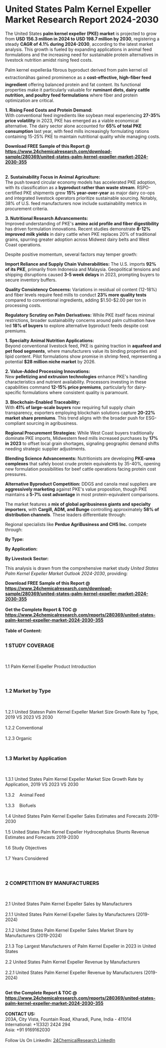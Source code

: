 <h1>United States Palm Kernel Expeller  Market Research Report 2024-2030</h1><p>The United States <strong>palm kernel expeller (PKE) market</strong> is projected to grow from <strong>USD 156.3 million in 2024 to USD 198.7 million by 2030</strong>, registering a steady <strong>CAGR of 4.1% during 2024-2030</strong>, according to the latest market analysis. This growth is fueled by expanding applications in animal feed formulations and the increasing need for sustainable protein alternatives in livestock nutrition amidst rising feed costs.</p><p>Palm kernel expellerâa fibrous byproduct derived from palm kernel oil extractionâhas gained prominence as a <strong>cost-effective, high-fiber feed ingredient</strong> offering balanced protein and fat content. Its functional properties make it particularly valuable for <strong>ruminant diets, dairy cattle nutrition, and poultry feed formulations</strong> where fiber and protein optimization are critical.</p><p><strong>1. Rising Feed Costs and Protein Demand:</strong><br>
With conventional feed ingredients like soybean meal experiencing <strong>27-35% price volatility</strong> in 2023, PKE has emerged as a viable economical alternative. The dairy sector alone accounted for <strong>65% of total PKE consumption</strong> last year, with feed mills increasingly formulating rations containing 15-25% PKE to maintain nutritional quality while managing costs.</p><div><b>Download FREE Sample of this Report @ 
            <a href="https://www.24chemicalresearch.com/download-sample/280369/united-states-palm-kernel-expeller-market-2024-2030-355">
            https://www.24chemicalresearch.com/download-sample/280369/united-states-palm-kernel-expeller-market-2024-2030-355</a></b></div><br><p><strong>2. Sustainability Focus in Animal Agriculture:</strong><br>
The push toward circular economy models has accelerated PKE adoption, with its classification as a <strong>byproduct rather than waste stream</strong>. RSPO-certified PKE shipments grew <strong>15% year-over-year</strong> as major dairy co-ops and integrated livestock operators prioritize sustainable sourcing. Notably, 38% of U.S. feed manufacturers now include sustainability metrics in procurement criteria.</p><p><strong>3. Nutritional Research Advancements:</strong><br>
Improved understanding of PKE's <strong>amino acid profile and fiber digestibility</strong> has driven formulation innovations. Recent studies demonstrate <strong>8-12% improved milk yields</strong> in dairy cattle when PKE replaces 20% of traditional grains, spurring greater adoption across Midwest dairy belts and West Coast operations.</p><p>Despite positive momentum, several factors may temper growth:</p><p><strong>Import Reliance and Supply Chain Vulnerabilities:</strong> The U.S. imports <strong>92% of its PKE</strong>, primarily from Indonesia and Malaysia. Geopolitical tensions and shipping disruptions caused <strong>3-5 week delays</strong> in 2023, prompting buyers to secure inventory buffers.</p><p><strong>Quality Consistency Concerns:</strong> Variations in residual oil content (12-18%) and fiber levels require feed mills to conduct <strong>23% more quality tests</strong> compared to conventional ingredients, adding $1.50-$2.00 per ton in processing costs.</p><p><strong>Regulatory Scrutiny on Palm Derivatives:</strong> While PKE itself faces minimal restrictions, broader sustainability concerns around palm cultivation have led <strong>18% of buyers</strong> to explore alternative byproduct feeds despite cost premiums.</p><p><strong>1. Specialty Animal Nutrition Applications:</strong><br>
Beyond conventional livestock feed, PKE is gaining traction in <strong>aquafeed and pet food segments</strong>, where manufacturers value its binding properties and lipid content. Pilot formulations show promise in shrimp feed, representing a potential <strong>$28 million niche market</strong> by 2026.</p><p><strong>2. Value-Added Processing Innovations:</strong><br>
New <strong>pelletizing and extrusion technologies</strong> enhance PKE's handling characteristics and nutrient availability. Processors investing in these capabilities command <strong>12-15% price premiums</strong>, particularly for dairy-specific formulations where consistent quality is paramount.</p><p><strong>3. Blockchain-Enabled Traceability:</strong><br>
With <strong>41% of large-scale buyers</strong> now requiring full supply chain transparency, exporters employing blockchain solutions capture <strong>20-22% market share premiums</strong>. This trend aligns with the broader push for ESG-compliant sourcing in agribusiness.</p><p><strong>Regional Procurement Strategies:</strong> While West Coast buyers traditionally dominate PKE imports, Midwestern feed mills increased purchases by <strong>17% in 2023</strong> to offset local grain shortages, signaling geographic demand shifts needing strategic supplier adjustments.</p><p><strong>Blending Science Advancements:</strong> Nutritionists are developing <strong>PKE-urea complexes</strong> that safely boost crude protein equivalents by 35-40%, opening new formulation possibilities for beef cattle operations facing protein cost pressures.</p><p><strong>Alternative Byproduct Competition:</strong> DDGS and canola meal suppliers are <strong>aggressively marketing</strong> against PKE's value proposition, though PKE maintains a <strong>5-7% cost advantage</strong> in most protein-equivalent comparisons.</p><p>The market features a <strong>mix of global agribusiness giants and specialty importers</strong>, with <strong>Cargill, ADM, and Bunge</strong> controlling approximately <strong>58% of distribution channels</strong>. These leaders differentiate through:</p><p>Regional specialists like <strong>Perdue AgriBusiness and CHS Inc.</strong> compete through:</p><p><strong>By Type:</strong></p><p><strong>By Application:</strong></p><p><strong>By Livestock Sector:</strong></p><p>This analysis is drawn from the comprehensive market study <em>United States Palm Kernel Expeller Market Outlook 2024-2030</em>, providing:</p><div><b>Download FREE Sample of this Report @ 
            <a href="https://www.24chemicalresearch.com/download-sample/280369/united-states-palm-kernel-expeller-market-2024-2030-355">
            https://www.24chemicalresearch.com/download-sample/280369/united-states-palm-kernel-expeller-market-2024-2030-355</a></b></div><br><div><b>Get the Complete Report & TOC @ 
            <a href="https://www.24chemicalresearch.com/reports/280369/united-states-palm-kernel-expeller-market-2024-2030-355">
            https://www.24chemicalresearch.com/reports/280369/united-states-palm-kernel-expeller-market-2024-2030-355</a></b></div><br>
            <b>Table of Content:</b><p><h2><span style="font-size:16px"><strong>1 STUDY COVERAGE</strong></span></h2><br />
<p>1.1 Palm Kernel Expeller  Product Introduction</p><br />
<h2><span style="font-size:16px"><strong>1.2 Market by Type</strong></span></h2><br />
<p>1.2.1 United Statesn Palm Kernel Expeller  Market Size Growth Rate by Type, 2019 VS 2023 VS 2030<br /><br />
1.2.2 Conventional&nbsp;&nbsp; &nbsp;<br /><br />
1.2.3 Organic<br /><br />
<h2><span style="font-size:16px"><strong>1.3 Market by Application</strong></span></h2><br />
<p>1.3.1 United States Palm Kernel Expeller  Market Size Growth Rate by Application, 2019 VS 2023 VS 2030<br /><br />
1.3.2&nbsp;&nbsp; &nbsp;Animal Feed<br /><br />
1.3.3&nbsp;&nbsp; &nbsp;Biofuels<br /><br />
1.4 United States Palm Kernel Expeller  Sales Estimates and Forecasts 2019-2030<br /><br />
1.5 United States Palm Kernel Expeller  Hydrocephalus Shunts Revenue Estimates and Forecasts 2019-2030<br /><br />
1.6 Study Objectives<br /><br />
1.7 Years Considered</p><br />
<h2><span style="font-size:16px"><strong>2 COMPETITION BY MANUFACTURERS</strong></span></h2><br />
<p>2.1 United States Palm Kernel Expeller  Sales by Manufacturers<br /><br />
2.1.1 United States Palm Kernel Expeller  Sales by Manufacturers (2019-2024)<br /><br />
2.1.2 United States Palm Kernel Expeller  Sales Market Share by Manufacturers (2019-2024)<br /><br />
2.1.3 Top Largest Manufacturers of Palm Kernel Expeller  in 2023 in United States<br /><br />
2.2 United States Palm Kernel Expeller  Revenue by Manufacturers<br /><br />
2.2.1 United States Palm Kernel Expeller  Revenue by Manufacturers (2019-2024)<br /><br />
</p><div><b>Get the Complete Report & TOC @ 
            <a href="https://www.24chemicalresearch.com/reports/280369/united-states-palm-kernel-expeller-market-2024-2030-355">
            https://www.24chemicalresearch.com/reports/280369/united-states-palm-kernel-expeller-market-2024-2030-355</a></b></div><br><b>CONTACT US:</b><br>
            203A, City Vista, Fountain Road, Kharadi, Pune, India - 411014<br>
            International: +1(332) 2424 294<br>
            Asia: +91 9169162030 <br><br>
            Follow Us On LinkedIn: <a href="https://www.linkedin.com/company/24chemicalresearch/">24ChemicalResearch LinkedIn</a>